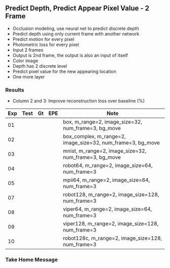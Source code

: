 ## Predict Depth, Predict Appear Pixel Value - 2 Frame 

- Occlusion modeling, use neural net to predict discrete depth 
- Predict depth using only current frame with another network
- Predict motion for every pixel
- Photometric loss for every pixel
- Input 2 frames
- Output is 2nd frame, the output is also an input of itself
- Color image
- Depth has 2 discrete level
- Predict pixel value for the new appearing location
- One more layer

### Results

- Column 2 and 3: Improve reconstruction loss over baseline (%) 

| Exp  | Test | Gt   | EPE  | Note |
| ---- | ---- | ---- | ---- | ---- | 
| 01   |  |  |  | box, m_range=2, image_size=32, num_frame=3, bg_move |
| 02   |  |  |  | box_complex, m_range=2, image_size=32, num_frame=3, bg_move |
| 03   |  |  |  | mnist, m_range=2, image_size=32, num_frame=3, bg_move |
| 04   |  |  |  | robot64, m_range=2, image_size=64, num_frame=3 |
| 05   |  |  |  | mpii64, m_range=2, image_size=64, num_frame=3 |
| 07   |  |  |  | robot128, m_range=2, image_size=128, num_frame=3 |
| 08   |  |  |  | viper64, m_range=2, image_size=64, num_frame=3 |
| 09   |  |  |  | viper128, m_range=2, image_size=128, num_frame=3 |
| 10   |  |  |  | robot128c, m_range=2, image_size=128, num_frame=3 |

### Take Home Message

